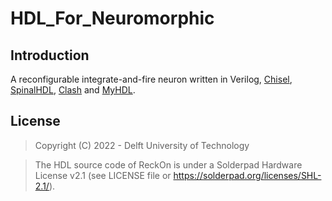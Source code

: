 # HDL_For_Neuromorphic

## Introduction

A reconfigurable integrate-and-fire neuron written in Verilog, [Chisel](https://github.com/chipsalliance/chisel3), [SpinalHDL](https://github.com/SpinalHDL/SpinalHDL), [Clash](https://github.com/clash-lang/clash-compiler) and [MyHDL](https://github.com/myhdl/myhdl).

## License

> Copyright (C) 2022 - Delft University of Technology

> The HDL source code of ReckOn is under a Solderpad Hardware License v2.1 (see LICENSE file or https://solderpad.org/licenses/SHL-2.1/).
